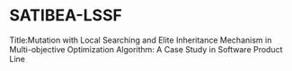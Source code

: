 # SATIBEA-LSSF

Title:Mutation with Local Searching and Elite Inheritance Mechanism 
      in Multi-objective Optimization Algorithm: A Case Study in Software Product Line
